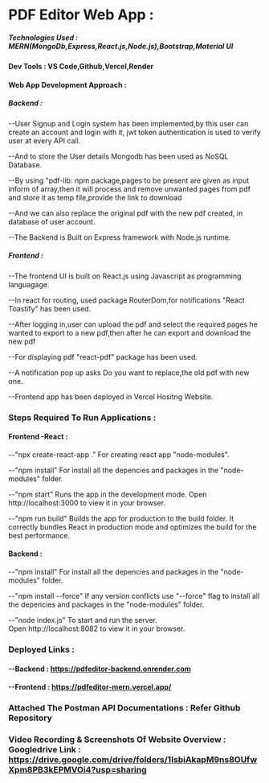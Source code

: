 # PDF Editor Web App :

##### Technologies Used : MERN(MongoDb,Express,React.js,Node.js),Bootstrap,Material UI

#### Dev Tools : VS Code,Github,Vercel,Render

#### Web App Development Approach :

##### Backend :
--User Signup and Login system has been implemented,by this user can create an account and login with it, jwt token authentication is used to verify user at every API call.

--And to store the User details Mongodb has been used as NoSQL Database.

--By using "pdf-lib: npm package,pages to be present are given as input inform of array,then it will process and remove unwanted pages from pdf and store it as temp file,provide the link 
  to download

--And we can also replace the original pdf with the new pdf created, in database of user account.

--The Backend is Built on Express framework with Node.js runtime.


##### Frontend :
--The frontend UI is built on React.js using Javascript as programming languagage.

--In react for routing, used package RouterDom,for notifications "React Toastify" has been used.

--After logging in,user can upload the pdf and select the required pages he wanted to export to a new pdf,then after he can export and download the new pdf 

--For displaying pdf "react-pdf" package has been used.

--A notification pop up asks Do you want to replace,the old pdf with new one.

--Frontend app has been deployed in Vercel Hositng Website.

### Steps Required To Run Applications :

#### Frontend -React :

--"npx create-react-app ."
  For creating react app "node-modules".

--"npm install"
   For install all the depencies and packages in the "node-modules" folder.

--"npm start"
   Runs the app in the development mode.
   Open http://localhost:3000 to view it in your browser.

--"npm run build"
   Builds the app for production to the build folder. 
   It correctly bundles React in production mode and optimizes the build for the best performance.

#### Backend :

--"npm install"
     For install all the depencies and packages in the "node-modules" folder.

--"npm install --force"
    If any version conflicts use "--force" flag to  install all the depencies and packages in the "node-modules" folder.

--"node index.js"
   To start and run the server.  
   Open http://localhost:8082 to view it in your browser.

### Deployed Links :

#### --Backend : https://pdfeditor-backend.onrender.com

#### --Frontend : https://pdfeditor-mern.vercel.app/

### Attached The Postman API Documentations : Refer Github Repository

### Video Recording & Screenshots Of Website Overview : Googledrive Link : https://drive.google.com/drive/folders/1IsbiAkapM9ns8OUfwXpm8PB3kEPMVOi4?usp=sharing

